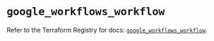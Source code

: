 # `google_workflows_workflow`

Refer to the Terraform Registry for docs: [`google_workflows_workflow`](https://registry.terraform.io/providers/hashicorp/google-beta/6.8.0/docs/resources/google_workflows_workflow).

